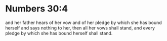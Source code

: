 # Numbers 30:4

and her father hears of her vow and of her pledge by which she has bound herself and says nothing to her, then all her vows shall stand, and every pledge by which she has bound herself shall stand.
